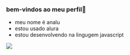 ### bem-vindos ao meu perfil🍒
- meu nome é analu
- estou usado alura
- estou desenvolvendo na lingugem javascript


![](https://media1.tenor.com/m/0fVhf83Zp_UAAAAd/baby-cat.gif
)

